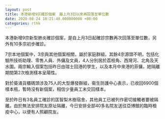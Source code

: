 ```yaml
---
layout: post
title: 本港新增9宗確診個案　屬上月3日以來再回落至單位數
date: 2020-08-24 18:21:40.000000000 +08:00
categories: rthk
---
```


本港新增9宗新型肺炎確診個案，是自上月3日起確診宗數再次回落至單位數，另外有10多宗初步確診。

7宗本地個案中，3宗與其他個案相關，屬於家庭群組，其餘4宗源頭不明，包括化驗所技術助理、零售人員、外傭及文員，4人分別居於荔枝角、西灣河、北角及天水圍。兩宗輸入個案包括昨日由瑞士回港的學生，以及本月中來港的菲傭，她隔離期間第2次檢測樣本呈陽性。

對於葵涌貨櫃碼頭涉及75人的大型爆發群組，衞生防護中心表示，已收回6900個樣本瓶，暫時沒有新個案，相信少量員工未交回樣本。

至於昨日有3名員工確診的匡智梨木樹宿舍，其他員工已被列作密切接觸者要被隔離。由於無法安排院友原址隔離，今日安排全部40多名院友送往亞博館的臨時檢疫中心，以便有人照顧院友。
